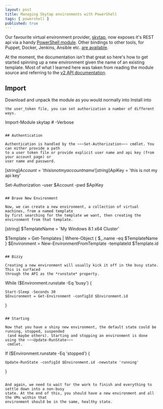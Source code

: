 ```yaml
---
layout: post
title: Managing Skytap environments with PowerShell
tags: [ powershell ]
published: true
---
```


Our favourite virtual environment provider, <a href="http://skytap.com">skytap</a>, now 
exposes it's REST api via a handy 
<a href="https://github.com/skytap/Powershell_Module_for_Skytap">PowerShell module</a>. Other 
bindings to other tools, for Puppet, Docker, Jenkins, Ansible etc. 
<a href="http://help.skytap.com/developer-tools.html">are available</a>.

At the moment, the documentation isn't that great so here's how to get started spinning up 
a new environment given the name of an existing template. Most of what I learned here was taken 
from reading the module source and referring to the 
<a href="http://help.skytap.com/API_v2_Documentation.html">v2 API documentation</a>.

## Import

Download and unpack the module as you would normally into Install into 
~~~%UserProfile%\Documents\WindowsPowerShell\Modules\skytap~~~. Note, you can safely ignore 
the user_token file, you can set authorization a number of different ways.

~~~

Import-Module skytap # -Verbose

~~~

## Authentication

Authentication is handled by the ~~~Set-Authorization~~~ cmdlet. You can either provide a path 
to a user token file or provide explicit user name and api key (from your account page) or 
user name and password.

~~~

[string]$Account = 'this is not my account name'
[string]$ApiKey = 'this is not my api key'

Set-Authorization -user $Account -pwd $ApiKey

~~~

## Brave New Environment

Now, we can create a new environment, a collection of virtual machines, from a named template
by first searching for the template we want, then creating the environment from that template.

~~~

[string] $TemplateName = 'My Windows 8.1 x64 Cluster'

$Template = Get-Templates | Where-Object { $_.name -eq $TemplateName }
$Environment = New-EnvironmentFromTemplate -templateId $Template.id

~~~

## Bizzy

Creating a new environment will usually kick it off in the busy state. This is surfaced 
through the API as the *runstate* property.

~~~

While ($Environment.runstate -Eq 'busy') {

    Start-Sleep -Seconds 30
    $Environment = Get-Environment -configId $Environment.id
}

~~~

## Starting 

Now that you have a shiny new environment, the default state could be running, stopped, suspended
 (and maybe others). Starting and stopping an environment is done using the ~~~Update-RunState~~~
 cmdlet. 

~~~

If ($Environment.runstate -Eq 'stopped') {

    Update-RunState -configId $Environment.id -newstate 'running'
}

~~~

And again, we need to wait for the work to finish and everything to settle down into a non-busy 
state. At the end of this, you should have a new environment and all the VMs within that 
environment should be in the same, healthy state.

